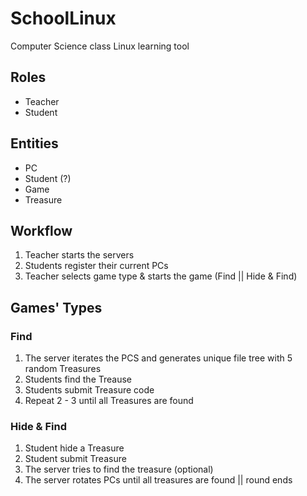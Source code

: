 # SchoolLinux
Computer Science class Linux learning tool

## Roles
- Teacher
- Student

## Entities
- PC
- Student (?)
- Game
- Treasure

## Workflow
1. Teacher starts the servers
2. Students register their current PCs
3. Teacher selects game type & starts the game (Find || Hide & Find)

## Games' Types
### Find
1. The server iterates the PCS and generates unique file tree with 5 random Treasures
2. Students find the Treause
3. Students submit Treasure code
4. Repeat 2 - 3 until all Treasures are found

### Hide & Find
1. Student hide a Treasure
2. Student submit Treasure
3. The server tries to find the treasure (optional)
4. The server rotates PCs until all treasures are found || round ends
